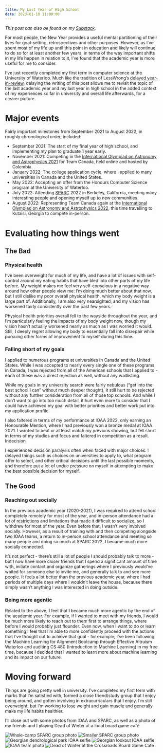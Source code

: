 ```yaml
---
title: My Last Year of High School
date: 2023-01-10 11:00:00
---
```


*This post can also be found on my [Substack](https://simonwu.substack.com/p/academic-year-in-review-2021-2022).*

For most people, the New Year provides a useful mental partitioning of their lives for goal-setting, retrospectives and other purposes. However, as I’ve spent most of my life up until this point in education and likely will continue to do so for at least another few years, in terms of the way important shifts in my life happen in relation to it, I’ve found that the academic year is more useful for me to consider.

I’ve just recently completed my first term in computer science at the University of Waterloo. Much like the tradition of LessWrong’s [delayed year-in-review](https://www.lesswrong.com/posts/qCc7tm29Guhz6mtf7/), delaying the writing of this post allows me to revisit the topic of the last academic year and my last year in high school in the added context of my experiences so far in university and overall life afterwards, for a clearer picture.

# Major events

Fairly important milestones from September 2021 to August 2022, in roughly chronological order, included:

- September 2021: The start of my final year of high school, and implementing my plan to graduate 1 year early.
- November 2021: Competing in the [International Olympiad on Astronomy and Astrophysics 2021](https://caao.ca/ioaa-2021/) for Team Canada, held online and hosted by Colombia.
- January 2022: The college application cycle, where I applied to many universities in Canada and the United States.
- May 2022: Accepting an offer from the Honours Computer Science program at the University of Waterloo.
- July 2022: Attending [SPARC](https://www.sparc-camp.com/) 2022 in Berkeley, California, meeting many interesting people and opening myself up to new communities.
- August 2022: Representing Team Canada again at the [International Olympiad on Astronomy and Astrophysics 2022](https://olympiads.ca/achievement/2021-2022-olympiads-school-achievements-2/), this time travelling to Kutaisi, Georgia to compete in-person.

# Evaluating how things went

## The Bad

### Physical health

I’ve been overweight for much of my life, and have a lot of issues with self-control around my eating habits that have bled into other parts of my life before. My weight makes me feel very self-conscious in a negative way around how other people view me: I’m doing much better about that now, but I still dislike my poor overall physical health, which my body weight is a large part of. Additionally, I am also very nearsighted, and my vision has worsened fairly consistently over the past few years.

Physical health priorities overall fell to the wayside throughout the year, and I’m particularly feeling the impacts of my body weight now, though my vision hasn’t actually worsened nearly as much as I was worried it would. Still, I deeply regret allowing my body to essentially fall into disrepair while pursuing other forms of improvement to myself during this time.

### Falling short of my goals

I applied to numerous programs at universities in Canada and the United States. While I was accepted to nearly every single one of these programs in Canada, I was rejected from all of the American schools that I applied to - each of these was a direct rejection as well, without any waitlisting.

While my goals in my university search were fairly nebulous (“get into the best school I can” without much deeper thought), it still hurt to be rejected without any further consideration from all of those top schools. And while I don’t want to go into too much detail, it hurt even more to consider that I could have achieved my goal with better priorities and better work put into my application profile.

I also faltered in terms of my performance at IOAA 2022, only earning an Honourable Mention, where I had previously won a bronze medal at IOAA 2021. I wanted to beat or at least match my previous showing, but fell short in terms of my studies and focus and faltered in competition as a result.
Indecision

I experienced decision paralysis often when faced with major choices. I delayed things such as choices on universities to apply to, what program offer to select, and other critical decisions until the last possible moments, and therefore put a lot of undue pressure on myself in attempting to make the best possible decision for myself.

## The Good

### Reaching out socially

In the previous academic year (2020-2021), I was required to attend school completely remotely for most of the year, and in-person attendance had a lot of restrictions and limitations that made it difficult to socialize, so I withdrew for most of the year. Even before that, I wasn’t very involved socially. However, as a result of training with and then competing alongside two IOAA teams, a return to in-person school attendance and meeting so many people and doing so much at SPARC 2022, I became much more socially connected.

It’s not perfect - there’s still a lot of people I should probably talk to more - but I now have more closer friends that I spend a significant amount of time with, initiate contact and organize gatherings where I previously would’ve waited for someone else to invite me, and generally talk to and see more people. It feels a lot better than the previous academic year, where I had periods of multiple days where I wouldn’t leave the house, because there simply wasn’t anything I was interested in doing outside.

### Being more agentic

Related to the above, I feel that I became much more agentic by the end of the academic year. For example, if I wanted to meet with my friends, I would be much more likely to reach out to them first to arrange things, where before I would probably just flounder. Even now, when I want to do or learn something I feel that I’m able to more confidently proceed with the actions that I’ve thought out to achieve that goal - for example, I’ve been following the Machine Learning for Alignment Bootcamp through Effective Altruism Waterloo and auditing CS 480 (Introduction to Machine Learning) in my free time, because I decided that I wanted to learn more about machine learning and its impact on our future.

# Moving forward

Things are going pretty well in university. I’ve completed my first term with marks that I’m satisfied with, formed a close friend/study group that I enjoy being around, and gotten involving in extracurriculars that I enjoy. I’m still overweight, but I’m working to lose weight and gain muscle and generally make my life habits healthier.

I’ll close out with some photos from IOAA and SPARC, as well as a photo of my friends and I playing Dead of Winter at a local board game café.

![Whole-camp SPARC group photo](/posts/images/2122/sparc-1.jpg)
![Smaller SPARC group photo](/posts/images/2122/sparc-2.jpg)
![Georgian dendrological park IOAA selfie](/posts/images/2122/ioaa-1.jpg)
![Georgian lookout IOAA selfie](/posts/images/2122/ioaa-2.jpg)
![IOAA team photo](/posts/images/2122/ioaa-3.jpg)
![Dead of Winter at the Crossroads Board Game Café](/posts/images/2122/dow-1.jpg)
